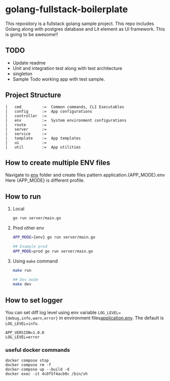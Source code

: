 # golang-fullstack-boilerplate

This repository is a fullstack golang sample project. This repo includes Golang along with postgres database and Lit
element as UI framework. This is going to be awesome!!

## TODO

- Update readme
- Unit and integration test along with test architecture
- singleton
- Sample Todo working app with test sample.

## Project Structure

```
|   cmd         :=  Common commands, CLI Executables
|   config      :=  App configurations
|   controller  :=
|   env         :=  System environment configurations
|   route       :=
|   server      :=
|   service     :=
|   template    :=  App templates
|   ui          :=
|   util        :=  App utilities

```

## How to create multiple ENV files

Navigate to [env](pkg/env) folder and create files pattern application.{APP_MODE}.env
Here {APP_MODE} is different profile.

## How to run

1. Local

    ```bash
    go run server/main.go
    ```

2. Prod other env

    ```bash
    APP_MODE={env} go run server/main.go
    
    ## Example prod
    APP_MODE=prod go run server/main.go
    ```

3. Using `make` command

    ```bash
    make run
    
    ## Dev mode
    make dev
    
    ```

## How to set logger

You can set diff log level using env variable `LOG_LEVEL={debug,info,warn,error}`  in environment
files[application.env](application.env). The default is `LOG_LEVEL=info`.

```properties
APP_VERSION=1.0.0
LOG_LEVEL=error
```

### useful docker commands

```
docker compose stop
docker compose rm -f
docker-compose up --build -d 
docker exec -it 4c0f5f4acb0c /bin/sh 

```